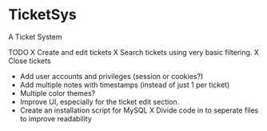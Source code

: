 # TicketSys
A Ticket System

TODO
X Create and edit tickets
X Search tickets using very basic filtering.
X Close tickets
- Add user accounts and privileges (session or cookies?)
- Add multiple notes with timestamps (instead of just 1 per ticket)
- Multiple color themes?
- Improve UI, especially for the ticket edit section.
- Create an installation script for MySQL
X Divide code in to seperate files to improve readability
